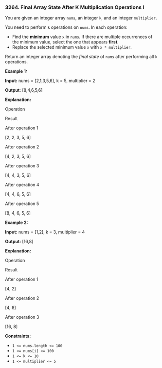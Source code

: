 ### 3264\. Final Array State After K Multiplication Operations I

You are given an integer array `nums`, an integer `k`, and an integer `multiplier`.

You need to perform `k` operations on `nums`. In each operation:

*   Find the **minimum** value `x` in `nums`. If there are multiple occurrences of the minimum value, select the one that appears **first**.
*   Replace the selected minimum value `x` with `x * multiplier`.

Return an integer array denoting the _final state_ of `nums` after performing all `k` operations.

**Example 1:**

**Input:** nums = \[2,1,3,5,6\], k = 5, multiplier = 2

**Output:** \[8,4,6,5,6\]

**Explanation:**

Operation

Result

After operation 1

\[2, 2, 3, 5, 6\]

After operation 2

\[4, 2, 3, 5, 6\]

After operation 3

\[4, 4, 3, 5, 6\]

After operation 4

\[4, 4, 6, 5, 6\]

After operation 5

\[8, 4, 6, 5, 6\]

**Example 2:**

**Input:** nums = \[1,2\], k = 3, multiplier = 4

**Output:** \[16,8\]

**Explanation:**

Operation

Result

After operation 1

\[4, 2\]

After operation 2

\[4, 8\]

After operation 3

\[16, 8\]

**Constraints:**

*   `1 <= nums.length <= 100`
*   `1 <= nums[i] <= 100`
*   `1 <= k <= 10`
*   `1 <= multiplier <= 5`
